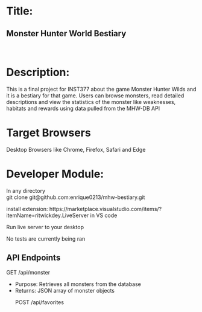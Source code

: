 <h1>Title:</h1>
<h2>Monster Hunter World Bestiary</h2>


<br> 
<h1>Description:</h1>

<p>This is a final project for INST377 about the game Monster Hunter Wilds and it is a bestiary for that game. Users can browse monsters, read detailed descriptions and view the statistics of the monster like weaknesses, habitats and rewards using data pulled from the MHW-DB API</p>

<h1>Target Browsers</h1>
<p>Desktop Browsers like Chrome, Firefox, Safari and Edge</p>


<nl>

<h1>Developer Module:</h1>
In any directory 
<br>
git clone git@github.com:enrique0213/mhw-bestiary.git

<p>install extension: https://marketplace.visualstudio.com/items/?itemName=ritwickdey.LiveServer in VS code</p>
<p>Run live server to your desktop</p>
<p>No tests are currently being ran</p>
<h2>API Endpoints</h2>
<p>GET /api/monster </p>
<ul>
  <li>Purpose: Retrieves all monsters from the database</li>
  <li>Returns: JSON array of monster objects</li>
<p>POST /api/favorites</p>

